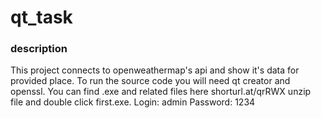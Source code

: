 # qt_task
### description 
This project connects to openweathermap's api and show it's data for provided place.
To run the source code you will need qt creator and openssl.
You can find .exe and related files here shorturl.at/qrRWX unzip file and double click first.exe.
Login: admin
Password: 1234
